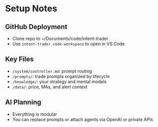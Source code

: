 # Setup Notes

## GitHub Deployment
- Clone repo to ~/Documents/code/intent-trader
- Use `intent-trader.code-workspace` to open in VS Code

## Key Files
- `/system/controller.md`: prompt routing
- `/prompts/`: trade prompts organized by lifecycle
- `/knowledge/`: your strategy and mental models
- `/data/`: price, MAs, and alert context

## AI Planning
- Everything is modular
- You can replace prompts or attach agents via OpenAI or private APIs
